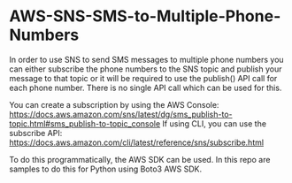 # AWS-SNS-SMS-to-Multiple-Phone-Numbers

In order to use SNS to send SMS messages to multiple phone numbers you can either subscribe the phone numbers to the SNS topic and publish your message to that topic or it will be required to use the publish() API call for each phone number. There is no single API call which can be used for this.

You can create a subscription by using the AWS Console:
https://docs.aws.amazon.com/sns/latest/dg/sms_publish-to-topic.html#sms_publish-to-topic_console
If using CLI, you can use the subscribe API:
https://docs.aws.amazon.com/cli/latest/reference/sns/subscribe.html

To do this programmatically, the AWS SDK can be used.
In this repo are samples to do this for Python using Boto3 AWS SDK.
